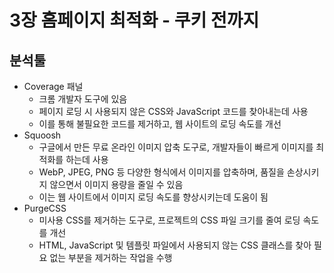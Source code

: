 # 3장 홈페이지 최적화 - 쿠키 전까지

## 분석툴

- Coverage 패널
  - 크롬 개발자 도구에 있음
  - 페이지 로딩 시 사용되지 않은 CSS와 JavaScript 코드를 찾아내는데 사용
  - 이를 통해 불필요한 코드를 제거하고, 웹 사이트의 로딩 속도를 개선
- Squoosh
  - 구글에서 만든 무료 온라인 이미지 압축 도구로, 개발자들이 빠르게 이미지를 최적화를 하는데 사용
  - WebP, JPEG, PNG 등 다양한 형식에서 이미지를 압축하며, 품질을 손상시키지 않으면서 이미지 용량을 줄일 수 있음
  - 이는 웹 사이트에서 이미지 로딩 속도를 향상시키는데 도움이 됨
- PurgeCSS
  - 미사용 CSS를 제거하는 도구로, 프로젝트의 CSS 파일 크기를 줄여 로딩 속도를 개선
  - HTML, JavaScript 및 템플릿 파일에서 사용되지 않는 CSS 클래스를 찾아 필요 없는 부분을 제거하는 작업을 수행
